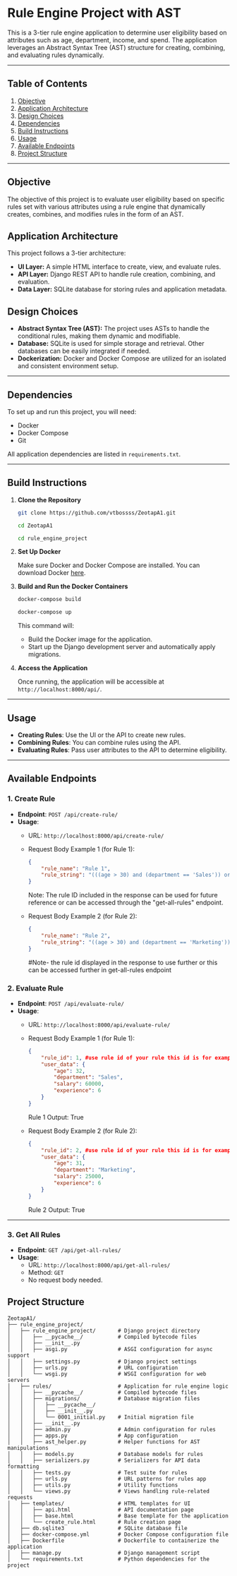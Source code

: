 # Rule Engine Project with AST

This is a 3-tier rule engine application to determine user eligibility based on attributes such as age, department, income, and spend. The application leverages an Abstract Syntax Tree (AST) structure for creating, combining, and evaluating rules dynamically.

---

## Table of Contents

1. [Objective](#objective)
2. [Application Architecture](#application-architecture)
3. [Design Choices](#design-choices)
4. [Dependencies](#dependencies)
5. [Build Instructions](#build-instructions)
6. [Usage](#usage)
7. [Available Endpoints](#available-endpoints)
8. [Project Structure](#project-structure)

---

## Objective

The objective of this project is to evaluate user eligibility based on specific rules set with various attributes using a rule engine that dynamically creates, combines, and modifies rules in the form of an AST.

## Application Architecture

This project follows a 3-tier architecture:

- **UI Layer:** A simple HTML interface to create, view, and evaluate rules.
- **API Layer:** Django REST API to handle rule creation, combining, and evaluation.
- **Data Layer:** SQLite database for storing rules and application metadata.

## Design Choices

- **Abstract Syntax Tree (AST):** The project uses ASTs to handle the conditional rules, making them dynamic and modifiable.
- **Database:** SQLite is used for simple storage and retrieval. Other databases can be easily integrated if needed.
- **Dockerization:** Docker and Docker Compose are utilized for an isolated and consistent environment setup.

---

## Dependencies

To set up and run this project, you will need:

- Docker
- Docker Compose
- Git

All application dependencies are listed in `requirements.txt`.

---

## Build Instructions

1. **Clone the Repository**

    ```bash
    git clone https://github.com/vtbossss/ZeotapA1.git

    cd ZeotapA1
    
    cd rule_engine_project
    ```

2. **Set Up Docker**

    Make sure Docker and Docker Compose are installed. You can download Docker [here](https://docs.docker.com/get-docker/).

3. **Build and Run the Docker Containers**

    ```bash
    docker-compose build

    docker-compose up
    ```

   This command will:
   - Build the Docker image for the application.
   - Start up the Django development server and automatically apply migrations.

4. **Access the Application**

   Once running, the application will be accessible at `http://localhost:8000/api/`.

---

## Usage

- **Creating Rules**: Use the UI or the API to create new rules.
- **Combining Rules**: You can combine rules using the API.
- **Evaluating Rules**: Pass user attributes to the API to determine eligibility.

---

## Available Endpoints

### 1. Create Rule

- **Endpoint**: `POST /api/create-rule/`
- **Usage**:
  - URL: `http://localhost:8000/api/create-rule/`
  - Request Body Example 1 (for Rule 1):
    ```json
    {
        "rule_name": "Rule 1",
        "rule_string": "(((age > 30) and (department == 'Sales')) or ((age < 25) and (department == 'Marketing'))) and ((salary > 50000) or (experience > 5))"
    }
    ```
    Note: The rule ID included in the response can be used for future reference or can be accessed through the "get-all-rules" endpoint.
    
  - Request Body Example 2 (for Rule 2):
    ```json
    {
        "rule_name": "Rule 2",
        "rule_string": "((age > 30) and (department == 'Marketing')) and ((salary > 20000) or (experience > 5))"
    }
    ```

    #Note- the rule id displayed in the response to use further or this can be accessed further in get-all-rules endpoint

### 2. Evaluate Rule

- **Endpoint**: `POST /api/evaluate-rule/`
- **Usage**:
  - URL: `http://localhost:8000/api/evaluate-rule/`
  - Request Body Example 1 (for Rule 1):
    ```json
    {
        "rule_id": 1, #use rule id of your rule this id is for example purpose
        "user_data": {
            "age": 32,
            "department": "Sales",
            "salary": 60000,
            "experience": 6
        }
    }
    ```
    Rule 1 Output: True
    
  - Request Body Example 2 (for Rule 2):
    ```json
    {
        "rule_id": 2, #use rule id of your rule this id is for example purpose
        "user_data": {
            "age": 31,
            "department": "Marketing",
            "salary": 25000,
            "experience": 6
        }
    }
    ```
    Rule 2 Output: True

---

### 3. Get All Rules

- **Endpoint**: `GET /api/get-all-rules/`
- **Usage**:
  - URL: `http://localhost:8000/api/get-all-rules/`
  - Method: `GET`
  - No request body needed.

## Project Structure

```plaintext
ZeotapA1/
├── rule_engine_project/
│   ├── rule_engine_project/       # Django project directory
│   │   ├── __pycache__/           # Compiled bytecode files
│   │   ├── __init__.py
│   │   ├── asgi.py                # ASGI configuration for async support
│   │   ├── settings.py            # Django project settings
│   │   ├── urls.py                # URL configuration
│   │   └── wsgi.py                # WSGI configuration for web servers
│   ├── rules/                     # Application for rule engine logic
│   │   ├── __pycache__/           # Compiled bytecode files
│   │   ├── migrations/            # Database migration files
│   │   │   ├── __pycache__/
│   │   │   ├── __init__.py
│   │   │   └── 0001_initial.py    # Initial migration file
│   │   ├── __init__.py
│   │   ├── admin.py               # Admin configuration for rules
│   │   ├── apps.py                # App configuration
│   │   ├── ast_helper.py          # Helper functions for AST manipulations
│   │   ├── models.py              # Database models for rules
│   │   ├── serializers.py         # Serializers for API data formatting
│   │   ├── tests.py               # Test suite for rules
│   │   ├── urls.py                # URL patterns for rules app
│   │   ├── utils.py               # Utility functions
│   │   └── views.py               # Views handling rule-related requests
│   ├── templates/                 # HTML templates for UI
│   │   ├── api.html               # API documentation page
│   │   ├── base.html              # Base template for the application
│   │   └── create_rule.html       # Rule creation page
│   ├── db.sqlite3                 # SQLite database file
│   ├── docker-compose.yml         # Docker Compose configuration file
│   ├── Dockerfile                 # Dockerfile to containerize the application
│   ├── manage.py                  # Django management script
│   └── requirements.txt           # Python dependencies for the project

